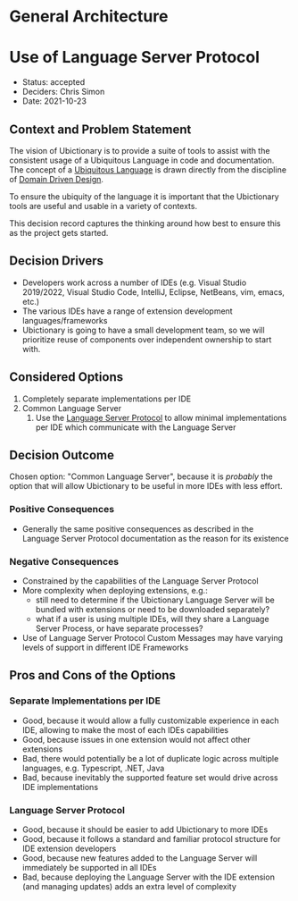 # General Architecture 

# Use of Language Server Protocol

* Status: accepted
* Deciders: Chris Simon
* Date: 2021-10-23

## Context and Problem Statement

The vision of Ubictionary is to provide a suite of tools to assist with the consistent usage of a Ubiquitous Language in code and documentation. The concept of a [Ubiquitous Language](https://martinfowler.com/bliki/UbiquitousLanguage.html) is drawn directly from the discipline of [Domain Driven Design](https://martinfowler.com/bliki/DomainDrivenDesign.html).

To ensure the ubiquity of the language it is important that the Ubictionary tools are useful and usable in a variety of contexts.

This decision record captures the thinking around how best to ensure this as the project gets started.

## Decision Drivers

* Developers work across a number of IDEs (e.g. Visual Studio 2019/2022, Visual Studio Code, IntelliJ, Eclipse, NetBeans, vim, emacs, etc.)
* The various IDEs have a range of extension development languages/frameworks
* Ubictionary is going to have a small development team, so we will prioritize reuse of components over independent ownership to start with.

## Considered Options

1. Completely separate implementations per IDE
1. Common Language Server
   1. Use the [Language Server Protocol](https://microsoft.github.io/language-server-protocol/) to allow minimal implementations per IDE which communicate with the Language Server

## Decision Outcome

Chosen option: "Common Language Server", because it is *probably* the option that will allow Ubictionary to be useful in more IDEs with less effort.

### Positive Consequences

* Generally the same positive consequences as described in the Language Server Protocol documentation as the reason for its existence

### Negative Consequences

* Constrained by the capabilities of the Language Server Protocol
* More complexity when deploying extensions, e.g.:
   * still need to determine if the Ubictionary Language Server will be bundled with extensions or need to be downloaded separately?
   * what if a user is using multiple IDEs, will they share a Language Server Process, or have separate processes?
* Use of Language Server Protocol Custom Messages may have varying levels of support in different IDE Frameworks

## Pros and Cons of the Options

### Separate Implementations per IDE

* Good, because it would allow a fully customizable experience in each IDE, allowing to make the most of each IDEs capabilities
* Good, because issues in one extension would not affect other extensions
* Bad, there would potentially be a lot of duplicate logic across multiple languages, e.g. Typescript, .NET, Java
* Bad, because inevitably the supported feature set would drive across IDE implementations

### Language Server Protocol

* Good, because it should be easier to add Ubictionary to more IDEs
* Good, because it follows a standard and familiar protocol structure for IDE extension developers
* Good, because new features added to the Language Server will immediately be supported in all IDEs
* Bad, because deploying the Language Server with the IDE extension (and managing updates) adds an extra level of complexity